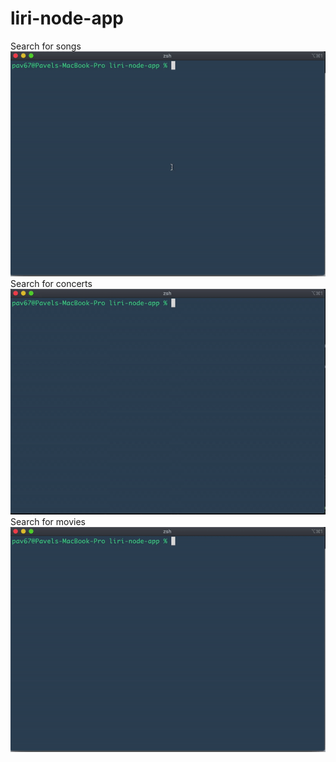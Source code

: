 # liri-node-app
Search for songs
![Image of liri-app](images/spotifythis.gif)
Search for concerts
![Image of liri-app](images/concertthis.gif)
Search for movies
![Image of liri-app](images/moviethis.gif)

